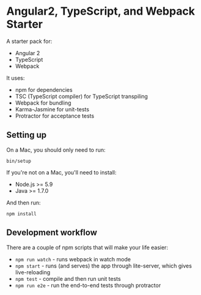 # Angular2, TypeScript, and Webpack Starter

A starter pack for:

- Angular 2
- TypeScript
- Webpack

It uses:

- npm for dependencies
- TSC (TypeScript compiler) for TypeScript transpiling
- Webpack for bundling
- Karma-Jasmine for unit-tests
- Protractor for acceptance tests

## Setting up

On a Mac, you should only need to run:

```
bin/setup
```

If you're not on a Mac, you'll need to install:

- Node.js >= 5.9
- Java >= 1.7.0

And then run:

```
npm install
```

## Development workflow

There are a couple of npm scripts that will make your life easier:

- `npm run watch` - runs webpack in watch mode
- `npm start` - runs (and serves) the app through lite-server, which gives live-reloading
- `npm test` - compile and then run unit tests
- `npm run e2e` - run the end-to-end tests through protractor